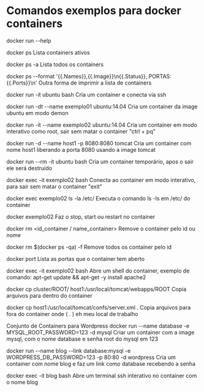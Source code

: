 # Comandos exemplos para docker containers

docker run --help

docker ps
Lista containers ativos
  
docker ps -a
Lista todos os containers
  
docker ps --format '{{.Names}},{{.Image}}\n{{.Status}}, PORTAS:{{.Ports}}\n'
Outra forma de imprimir a lista de containers
  
docker run -it ubuntu bash
Cria um container e conecta via ssh
  
docker run -dt --name exemplo01 ubuntu:14.04
Cria um container da image ubuntu em modo demon
  
docker run -it --name exemplo02 ubuntu:14.04
Cria um container em modo interativo como root, sair sem matar o container "ctrl + pq"

docker run -d --name host1 -p 8080:8080 tomcat
Cria um container com nome host1 liberando a porta 8080 usando a image tomcat

docker run --rm -it ubuntu bash
Cria um container temporário, apos o sair ele será destruído

docker exec -it exemplo02 bash
Conecta ao container em modo interativo, para sair sem matar o container "exit"
  
docker exec exemplo02 ls -la /etc/
Executa o comando ls -ls em /etc/ do container
  
docker <stop start restart> exemplo02
Faz o stop, start ou restart no container 

docker rm <id_container / name_container>
Remove o container pelo id ou nome
  
docker rm $(docker ps -qa) -f
Remove todos os container pelo id
 
docker port <name>
Lista as portas que o container tem aberto

docker exec -it exemplo02 bash
Abre um shell do container, exemplo de comando: apt-get update && apt-get -y install apache2   
  
docker cp cluster/ROOT/ host1:/usr/local/tomcat/webapps/ROOT
Copia arquivos para dentro do container

docker cp host1:/usr/local/tomcat/confs/server.xml .
Copia arquivos para fora do container onde ( . ) eh meu local de trabalho
     
Conjunto de Containers para Wordpress
docker run --name database -e MYSQL_ROOT_PASSWORD=123 -d mysql
Criar um container com a image mysql, com o nome database e senha root do mysql em 123
     
docker run --name blog --link database:mysql -e WORDPRESS_DB_PASSWORD=123 -p 80:80 -d wordpress
Cria um container com nome blog e faz um link como database recebendo a senha 
      
docker exec -it blog bash
Abre um terminal ssh interativo no container com o nome blog